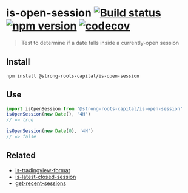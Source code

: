 # is-open-session [![Build status](https://travis-ci.org/strong-roots-capital/is-open-session.svg?branch=master)](https://travis-ci.org/strong-roots-capital/is-open-session) [![npm version](https://img.shields.io/npm/v/@strong-roots-capital/is-open-session.svg)](https://npmjs.org/package/@strong-roots-capital/is-open-session) [![codecov](https://codecov.io/gh/strong-roots-capital/is-open-session/branch/master/graph/badge.svg)](https://codecov.io/gh/strong-roots-capital/is-open-session)

> Test to determine if a date falls inside a currently-open session

## Install

``` shell
npm install @strong-roots-capital/is-open-session
```

## Use

``` typescript
import isOpenSession from '@strong-roots-capital/is-open-session'
isOpenSession(new Date(), '4H')
// => true

isOpenSession(new Date(0), '4H')
// => false
```

## Related

- [is-tradingview-format](https://github.com/strong-roots-capital/is-tradingview-format)
- [is-latest-closed-session](https://github.com/strong-roots-capital/is-latest-closed-session)
- [get-recent-sessions](https://github.com/strong-roots-capital/get-recent-sessions)
